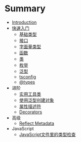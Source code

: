 # Summary

* [Introduction](README.md)
* [快速入门](part1/README.md)
    * [基础类型](part1/primitive-type.md)
    * [接口](part1/interface.md)
    * [字面量类型](part1/literal.md)
    * [函数](part1/function.md)
    * [类](part1/class.md)
    * [枚举](part1/enum.md)
    * [泛型](part1/generics.md)
    * [tsconfig](part1/tsconfig.md)
    * [@types](part1/types.md)
* 进阶
    * [实用工具类](part2/generics-tool.md)
    * [使用泛型创建对象](part2/class-generic-creator.md)
    * [属性描述符](part2/property-descriptor.md)
    * [Decorators](part2/decorator.md)
* 高级
    * [Reflect Metadata](part3/reflect-metadata.md)
* JavaScript
    * [JavaScript文件里的类型检查](javascript/1.md)

